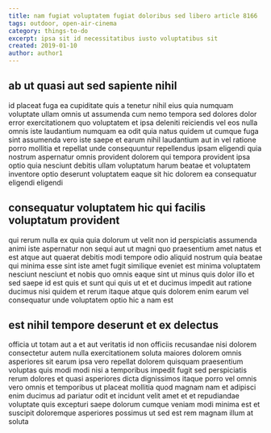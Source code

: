 ```yaml
---
title: nam fugiat voluptatem fugiat doloribus sed libero article 8166
tags: outdoor, open-air-cinema
category: things-to-do
excerpt: ipsa sit id necessitatibus iusto voluptatibus sit
created: 2019-01-10
author: author1
---
```


## ab ut quasi aut sed sapiente nihil

id placeat fuga ea cupiditate quis a tenetur nihil eius quia numquam voluptate ullam omnis ut assumenda cum nemo tempora sed dolores dolor error exercitationem quo voluptatem et ipsa deleniti reiciendis vel eos nulla omnis iste laudantium numquam ea odit quia natus quidem ut cumque fuga sint assumenda vero iste saepe et earum nihil laudantium aut in vel ratione porro mollitia et repellat unde consequuntur repellendus ipsam eligendi quia nostrum aspernatur omnis provident dolorem qui tempora provident ipsa optio quia nesciunt debitis ullam voluptatum harum beatae et voluptatem inventore optio deserunt voluptatem eaque sit hic dolorem ea consequatur eligendi eligendi

## consequatur voluptatem hic qui facilis voluptatum provident

qui rerum nulla ex quia quia dolorum ut velit non id perspiciatis assumenda animi iste aspernatur non sequi aut ut magni quo praesentium amet natus et est atque aut quaerat debitis modi tempore odio aliquid nostrum quia beatae qui minima esse sint iste amet fugit similique eveniet est minima voluptatem nesciunt nesciunt et nobis quo omnis eaque sint ut minus quis dolor illo et sed saepe id est quis et sunt qui quis ut et et ducimus impedit aut ratione ducimus nisi quidem et rerum itaque atque quis dolorem enim earum vel consequatur unde voluptatem optio hic a nam est

## est nihil tempore deserunt et ex delectus

officia ut totam aut a et aut veritatis id non officiis recusandae nisi dolorem consectetur autem nulla exercitationem soluta maiores dolorem omnis asperiores sit earum ipsa vero repellat dolorem quisquam praesentium voluptas quis modi modi nisi a temporibus impedit fugit sed perspiciatis rerum dolores et quasi asperiores dicta dignissimos itaque porro vel omnis vero omnis et temporibus ut placeat mollitia quod magnam nam et adipisci enim ducimus ad pariatur odit et incidunt velit amet et et repudiandae voluptate quis excepturi saepe dolorum cumque veniam modi minima est et suscipit doloremque asperiores possimus ut sed est rem magnam illum at soluta
